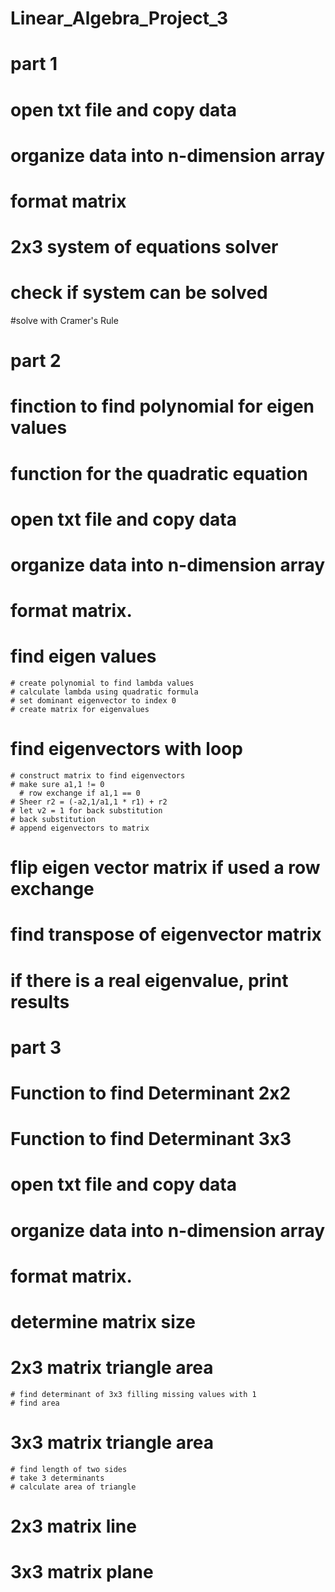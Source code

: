 # Linear_Algebra_Project_3

# part 1

  # open txt file and copy data
  # organize data into n-dimension array
  # format matrix

  # 2x3 system of equations solver
  # check if system can be solved
  #solve with Cramer's Rule
  
# part 2

  # finction to find polynomial for eigen values
  # function for the quadratic equation
  
  # open txt file and copy data
  # organize data into n-dimension array
  # format matrix.
  
  # find eigen values
    # create polynomial to find lambda values
    # calculate lambda using quadratic formula
    # set dominant eigenvector to index 0
    # create matrix for eigenvalues
    
  # find eigenvectors with loop
    # construct matrix to find eigenvectors
    # make sure a1,1 != 0
      # row exchange if a1,1 == 0
    # Sheer r2 = (-a2,1/a1,1 * r1) + r2
    # let v2 = 1 for back substitution
    # back substitution
    # append eigenvectors to matrix
    
  # flip eigen vector matrix if used a row exchange
  # find transpose of eigenvector matrix
  # if there is a real eigenvalue, print results  
    
# part 3

  # Function to find Determinant 2x2
  # Function to find Determinant 3x3
  
  # open txt file and copy data
  # organize data into n-dimension array
  # format matrix.
    
  # determine matrix size  
  # 2x3 matrix triangle area
    # find determinant of 3x3 filling missing values with 1
    # find area
    
  # 3x3 matrix triangle area  
    # find length of two sides
    # take 3 determinants
    # calculate area of triangle
    
  # 2x3 matrix line
  # 3x3 matrix plane
    
